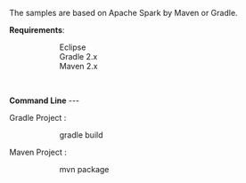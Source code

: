 <p>The samples are based on Apache Spark by Maven or Gradle.</p>
<p><strong>Requirements</strong>: </p>
<p style="padding-left: 90px;">Eclipse <br />Gradle 2.x <br />Maven 2.x </p>
<p>&nbsp;</p>
<p><strong>Command Line</strong> ---</p>
<p>Gradle Project : </p>
<p style="padding-left: 90px;">gradle build </p>
<p>Maven Project : </p>
<p style="padding-left: 90px;">mvn package</p>
